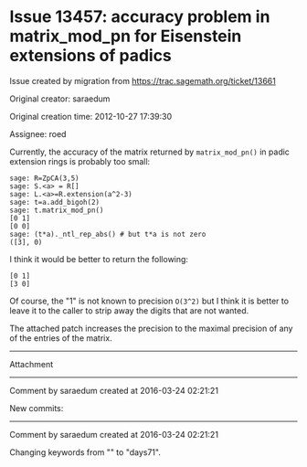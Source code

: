 # Issue 13457: accuracy problem in matrix_mod_pn for Eisenstein extensions of padics

Issue created by migration from https://trac.sagemath.org/ticket/13661

Original creator: saraedum

Original creation time: 2012-10-27 17:39:30

Assignee: roed

Currently, the accuracy of the matrix returned by `matrix_mod_pn()` in padic extension rings is probably too small:

```
sage: R=ZpCA(3,5)
sage: S.<a> = R[]
sage: L.<a>=R.extension(a^2-3)
sage: t=a.add_bigoh(2)
sage: t.matrix_mod_pn()
[0 1]
[0 0]
sage: (t*a)._ntl_rep_abs() # but t*a is not zero
([3], 0)
```


I think it would be better to return the following:

```
[0 1]
[3 0]
```


Of course, the "1" is not known to precision `O(3^2)` but I think it is better to leave it to the caller to strip away the digits that are not wanted.

The attached patch increases the precision to the maximal precision of any of the entries of the matrix.


---

Attachment


---

Comment by saraedum created at 2016-03-24 02:21:21

New commits:


---

Comment by saraedum created at 2016-03-24 02:21:21

Changing keywords from "" to "days71".
